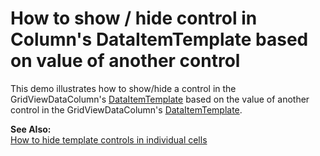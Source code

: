 # How to show / hide control in Column's DataItemTemplate based on value of another control


<p>This demo illustrates how to show/hide a control in the GridViewDataColumn's <a href="http://documentation.devexpress.com/#AspNet/DevExpressWebASPxGridViewGridViewDataColumn_DataItemTemplatetopic">DataItemTemplate</a> based on the value of another control in the GridViewDataColumn's <a href="http://documentation.devexpress.com/#AspNet/DevExpressWebASPxGridViewGridViewDataColumn_DataItemTemplatetopic">DataItemTemplate</a>.</p><p><strong>See Also:</strong><br />
<a href="https://www.devexpress.com/Support/Center/p/E1385">How to hide template controls in individual cells</a></p>

<br/>


